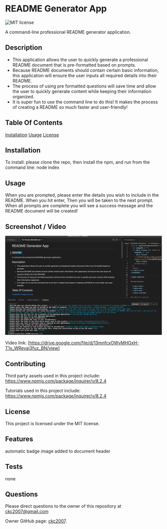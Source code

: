 
# README Generator App
![MIT license](https://img.shields.io/badge/license-MIT-blue.svg)

A command-line professional README generator application.

## Description

- This application allows the user to quickly generate a professional README document that is pre-formatted based on prompts. 
- Because README documents should contain certain basic information, this application will ensure the user inputs all required details into their README. 
- The process of using pre formatted questions will save time and allow the user to quickly generate content while keeping their information organized. 
- It is super fun to use the command line to do this! It makes the process of creating a README so much faster and user-friendly!

## Table Of Contents

[Installation](#installation)
[Usage](#usage)
[License](#license)

## Installation

To install: please clone the repo, then install the npm, and run from the command line: node index

## Usage

When you are prompted, please enter the details you wish to include in the README. When you hit enter, Then you will be taken to the next prompt. When all prompts are complete you will see a success message and the README document will be created!

## Screenshot / Video

![screenshot](./assets/images/screenshot.png)

Video link: [https://drive.google.com/file/d/13mnfcxOWvMHOxH-T1x_WRevai3fuz_BN/view]

## Contributing

Third party assets used in this project include:
https://www.npmjs.com/package/inquirer/v/8.2.4

Tutorials used in this project include:
https://www.npmjs.com/package/inquirer/v/8.2.4

## License

This project is licensed under the MIT license.

## Features

automatic badge image added to document header

## Tests

none

## Questions

Please direct questions to the owner of this repository at ckc2007@gmail.com

Owner GitHub page:
[ckc2007](
https://github.com/ckc2007).
